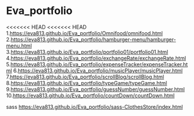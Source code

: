 # Eva_portfolio
<<<<<<< HEAD
<<<<<<< HEAD
1.https://eva813.github.io/Eva_portfolio/Omnifood/omnifood.html
2.https://eva813.github.io/Eva_portfolio/hamburger-menu/hamburger-menu.html
3.https://eva813.github.io/Eva_portfolio/portfolio01/portfolio01.html
4.https://eva813.github.io/Eva_portfolio/exchangeRate/exchangeRate.html
5.https://eva813.github.io/Eva_portfolio/expenseTracker/expenseTracker.html
6.https://eva813.github.io/Eva_portfolio/musicPlayer/musicPlayer.html
7.https://eva813.github.io/Eva_portfolio/scrollBlog/scrollBlog.html
8.https://eva813.github.io/Eva_portfolio/typeGame/typeGame.html
9.https://eva813.github.io/Eva_portfolio/guessNumber/guessNumber.html
10.https://eva813.github.io/Eva_portfolio/countDown/countDown.html

sass
https://eva813.github.io/Eva_portfolio/sass-ClothesStore/index.html

